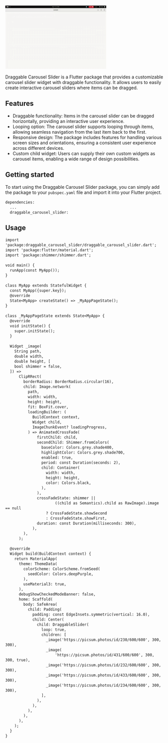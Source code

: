 ![Draggable Carousel Slider](screenshots/video.gif)

Draggable Carousel Slider is a Flutter package that provides a customizable carousel slider widget with draggable functionality. It allows users to easily create interactive carousel sliders where items can be dragged.

## Features

- Draggable functionality: Items in the carousel slider can be dragged horizontally, providing an interactive user experience.
- Looping option: The carousel slider supports looping through items, allowing seamless navigation from the last item back to the first.
- Responsive design: The package includes features for handling various screen sizes and orientations, ensuring a consistent user experience across different devices.
- Custom child widget: Users can supply their own custom widgets as carousel items, enabling a wide range of design possibilities.

## Getting started

To start using the Draggable Carousel Slider package, you can simply add the package to your `pubspec.yaml` file and import it into your Flutter project.

```
dependencies:
  ...
  draggable_carousel_slider:
```

## Usage

```
import 'package:draggable_carousel_slider/draggable_carousel_slider.dart';
import 'package:flutter/material.dart';
import 'package:shimmer/shimmer.dart';

void main() {
  runApp(const MyApp());
}

class MyApp extends StatefulWidget {
  const MyApp({super.key});
  @override
  State<MyApp> createState() => _MyAppPageState();
}

class _MyAppPageState extends State<MyApp> {
  @override
  void initState() {
    super.initState();
  }

  Widget _image(
    String path,
    double width,
    double height, [
    bool shimmer = false,
  ]) =>
      ClipRRect(
        borderRadius: BorderRadius.circular(16),
        child: Image.network(
          path,
          width: width,
          height: height,
          fit: BoxFit.cover,
          loadingBuilder: (
            BuildContext context,
            Widget child,
            ImageChunkEvent? loadingProgress,
          ) => AnimatedCrossFade(
              firstChild: child,
              secondChild: Shimmer.fromColors(
                baseColor: Colors.grey.shade400,
                highlightColor: Colors.grey.shade700,
                enabled: true,
                period: const Duration(seconds: 2),
                child: Container(
                  width: width,
                  height: height,
                  color: Colors.black,
                ),
              ),
              crossFadeState: shimmer ||
                      ((child as Semantics).child as RawImage).image == null
                  ? CrossFadeState.showSecond
                  : CrossFadeState.showFirst,
              duration: const Duration(milliseconds: 300),
            ),
        ),
      );

  @override
  Widget build(BuildContext context) {
    return MaterialApp(
      theme: ThemeData(
        colorScheme: ColorScheme.fromSeed(
          seedColor: Colors.deepPurple,
        ),
        useMaterial3: true,
      ),
      debugShowCheckedModeBanner: false,
      home: Scaffold(
        body: SafeArea(
          child: Padding(
            padding: const EdgeInsets.symmetric(vertical: 16.0),
            child: Center(
              child: DraggableSlider(
                loop: true,
                children: [
                  _image('https://picsum.photos/id/230/600/600', 300, 300),
                  _image(
                      'https://picsum.photos/id/431/600/600', 300, 300, true),
                  _image('https://picsum.photos/id/232/600/600', 300, 300),
                  _image('https://picsum.photos/id/433/600/600', 300, 300),
                  _image('https://picsum.photos/id/234/600/600', 300, 300),
                ],
              ),
            ),
          ),
        ),
      ),
    );
  }
}

```